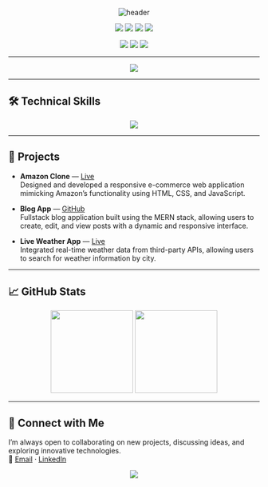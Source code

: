 <!-- Himanshu Goel | Modern & Interactive GitHub Profile README -->

<p align="center">
  <img src="https://capsule-render.vercel.app/api?type=waving&height=200&color=0:06b6d4,100:3b82f6&text=Hi!%20I'm%20Himanshu%20Goel%20👋&fontSize=36&fontColor=ffffff&animation=fadeIn" alt="header" />
</p>

<p align="center">
  <img src="https://img.shields.io/badge/Location-Uttar%20Pradesh,%20India-blue?style=flat-square" />
  <img src="https://img.shields.io/badge/Education-B.Tech%20CSE-orange?style=flat-square" />
  <img src="https://img.shields.io/badge/Institute-VIT%20Vellore-9cf?style=flat-square" />
  <img src="https://img.shields.io/badge/CGPA-8.77-brightgreen?style=flat-square" />
</p>

<p align="center">
  <a href="mailto:goelhimanshu103@gmail.com"><img src="https://img.shields.io/badge/-Email-D14836?style=flat-square&logo=gmail&logoColor=white"></a>
  <a href="https://www.linkedin.com/in/himanshu-goel123"><img src="https://img.shields.io/badge/-LinkedIn-blue?style=flat-square&logo=linkedin"></a>
  <a href="https://github.com/Himanshu-goel123"><img src="https://img.shields.io/badge/-GitHub-181717?style=flat-square&logo=github&logoColor=white"></a>
</p>

---

<p align="center">
  <img src="https://readme-typing-svg.demolab.com?font=Fira+Code&weight=700&size=22&pause=1000&color=06b6d4&center=true&width=600&lines=Welcome+to+my+GitHub!;Full-Stack+Developer+%7C+Problem+Solver;Open+to+Collaboration+and+Learning!" />
</p>

---

## 🛠️ Technical Skills

<p align="center">
  <img src="https://skillicons.dev/icons?i=c,cpp,java,python,html,css,js,react,nodejs,express,mongodb,mysql,aws,git,github,vscode&perline=8" />
</p>

---

## 📂 Projects

- **Amazon Clone** — [Live](https://amazon-clone-himanshu-goel123s-projects.vercel.app/)  
  Designed and developed a responsive e-commerce web application mimicking Amazon’s functionality using HTML, CSS, and JavaScript.

- **Blog App** — [GitHub](https://github.com/Himanshu-goel123/blogap)  
  Fullstack blog application built using the MERN stack, allowing users to create, edit, and view posts with a dynamic and responsive interface.

- **Live Weather App** — [Live](https://weatherweborig.netlify.app/)  
  Integrated real-time weather data from third-party APIs, allowing users to search for weather information by city.

---

## 📈 GitHub Stats

<p align="center">
  <img src="https://github-readme-stats.vercel.app/api?username=Himanshu-goel123&show_icons=true&theme=tokyonight" height="165" />
  <img src="https://github-readme-streak-stats.herokuapp.com/?user=Himanshu-goel123&theme=tokyonight" height="165" />
</p>

---

## 🤝 Connect with Me

I’m always open to collaborating on new projects, discussing ideas, and exploring innovative technologies.  
📧 [Email](mailto:goelhimanshu103@gmail.com) · [LinkedIn](https://www.linkedin.com/in/himanshu-goel123)

<p align="center">
  <img src="https://readme-typing-svg.demolab.com?font=Fira+Code&weight=700&size=20&pause=1000&color=06b6d4&center=true&width=480&lines=Thanks+for+visiting!+Have+a+great+day!" />
</p>
